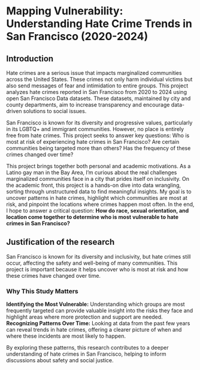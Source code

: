 # Mapping Vulnerability: Understanding Hate Crime Trends in San Francisco (2020-2024)

## Introduction

Hate crimes are a serious issue that impacts marginalized communities across the United States. These crimes not only harm individual victims but also send messages of fear and intimidation to entire groups. This project analyzes hate crimes reported in San Francisco from 2020 to 2024 using open San Francisco Data datasets. These datasets, maintained by city and county departments, aim to increase transparency and encourage data-driven solutions to social issues.

San Francisco is known for its diversity and progressive values, particularly in its LGBTQ+ and immigrant communities. However, no place is entirely free from hate crimes. This project seeks to answer key questions: Who is most at risk of experiencing hate crimes in San Francisco? Are certain communities being targeted more than others? Has the frequency of these crimes changed over time?

This project brings together both personal and academic motivations. As a Latino gay man in the Bay Area, I’m curious about the real challenges marginalized communities face in a city that prides itself on inclusivity. On the academic front, this project is a hands-on dive into data wrangling, sorting through unstructured data to find meaningful insights. My goal is to uncover patterns in hate crimes, highlight which communities are most at risk, and pinpoint the locations where crimes happen most often. In the end, I hope to answer a critical question: **How do race, sexual orientation, and location come together to determine who is most vulnerable to hate crimes in San Francisco?**

## Justification of the research

San Francisco is known for its diversity and inclusivity, but hate crimes still occur, affecting the safety and well-being of many communities. This project is important because it helps uncover who is most at risk and how these crimes have changed over time.

### Why This Study Matters

**Identifying the Most Vulnerable:** Understanding which groups are most frequently targeted can provide valuable insight into the risks they face and highlight areas where more protection and support are needed.
**Recognizing Patterns Over Time:** Looking at data from the past few years can reveal trends in hate crimes, offering a clearer picture of when and where these incidents are most likely to happen.

By exploring these patterns, this research contributes to a deeper understanding of hate crimes in San Francisco, helping to inform discussions about safety and social justice.
